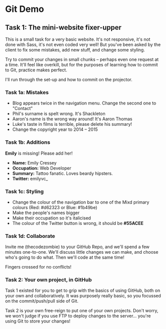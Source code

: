 # Git Demo

## Task 1: The mini-website fixer-upper

This is a small task for a very basic website. It's not responsive, it's not done with Sass, it's not even coded very well! But you've been asked by the client to fix some mistakes, add new stuff, and change some styling.

Try to commit your changes in small chunks – perhaps even one request at a time. It'll feel like overkill, but for the purposes of learning how to commit to Git, practice makes perfect.

I'll run through the set-up and how to commit on the projector.

### Task 1a: Mistakes

* Blog appears twice in the navigation menu. Change the second one to "Contact"
* Phil's surname is spelt wrong. It's Shackleton
* Aaron's name is the wrong way around! It's Aaron Thomas
* Luke's taste in films is terrible, please delete his summary!
* Change the copyright year to 2014 – 2015

### Task 1b: Additions

__Emily__ is missing! Please add her!

* __Name:__ Emily Cressey
* __Occupation:__ Web Developer
* __Summary:__ Tattoo fanatic. Loves beardy hipsters.
* __Twitter:__ emilyvc_

### Task 1c: Styling

* Change the colour of the navigation bar to one of the Mixd primary colours (Red: #d62323 or Blue: #1b49be)
* Make the people's names bigger
* Make their occupation so it's italicised
* The colour of the Twitter button is wrong, it should be __#55ACEE__

### Task 1d: Collaborate

Invite me (thecodezombie) to your GitHub Repo, and we'll spend a few minutes one-to-one. We'll discuss little changes we can make, and choose who's going to do what. Then we'll code at the same time!

Fingers crossed for no conflicts!

### Task 2: Your own project, in GitHub

Task 1 existed for you to get to grip with the basics of using GitHub, both on your own and collaboratively. It was purposely really basic, so you focussed on the commit/push/pull side of Git.

Task 2 is your own free-reign to put one of your own projects. Don't worry, we won't judge if you use FTP to deploy changes to the server&hellip; you're using Git to store your changes!
